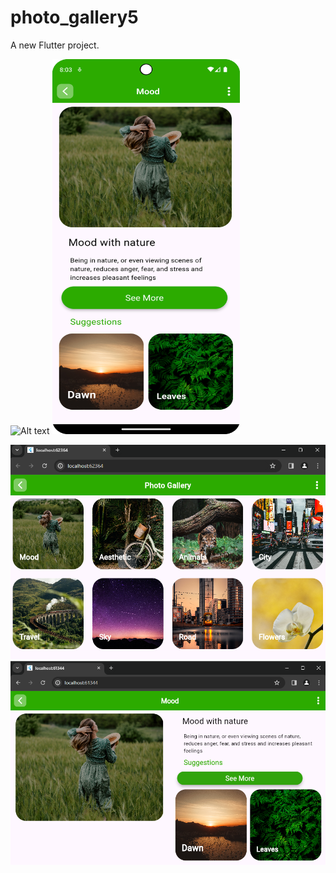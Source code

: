 # photo_gallery5

A new Flutter project.

<img src="images/main1.png" alt="Alt text" style="width:300px;height:600px;">
<img src="images/main2.png" alt="Alt text" style="width:300px;height:600px;">


![Alt text](images/land1.png)
![Alt text](images/land2.png)

